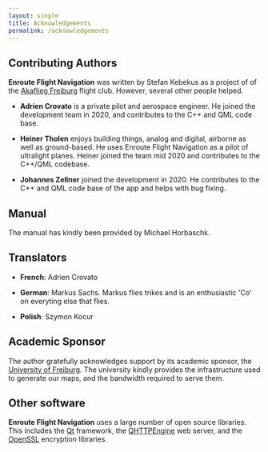 ```yaml
---
layout: single
title: Acknowledgements
permalink: /acknowledgements
---
```


## Contributing Authors

**Enroute Flight Navigation** was written by Stefan Kebekus as a project of of the [Akaflieg Freiburg](https://akaflieg-freiburg.de) flight club. However, several other people helped.

* **Adrien Crovato** is a private pilot and aerospace engineer. He joined the development team in 2020, and contributes to the C++ and QML code base.

* **Heiner Tholen** enjoys building things, analog and digital, airborne as well as ground-based. He uses Enroute Flight Navigation as a pilot of ultralight planes. Heiner joined the team mid 2020 and contributes to the C++/QML codebase.

* **Johannes Zellner** joined the development in 2020.  He contributes to the C++ and QML code base of the app and helps with bug fixing.


## Manual

The manual has kindly been provided by Michael Horbaschk.


## Translators

* **French**: Adrien Crovato

* **German**: Markus Sachs. Markus flies trikes and is an enthusiastic 'Co' on everyting else that flies.

* **Polish**: Szymon Kocur


## Academic Sponsor

The author gratefully acknowledges support by its academic sponsor, the <a href="https://www.uni-freiburg.de">University of Freiburg</a>.  The university kindly provides the infrastructure used to generate our maps, and the bandwidth required to serve them.

## Other software

**Enroute Flight Navigation** uses a large number of open source libraries. This includes the <a href="https://www.qt.io">Qt</a> framework, the <a href="https://github.com/nitroshare/qhttpengine">QHTTPEngine</a> web server, and the <a href="https://www.openssl.org">OpenSSL</a> encryption libraries.
